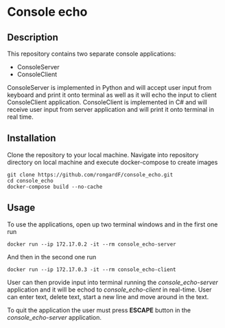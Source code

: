 # Console echo

## Description

This repository contains two separate console applications:
- ConsoleServer
- ConsoleClient
	
ConsoleServer is implemented in Python and will accept user input from keyboard and print it onto terminal as well as it will echo the input to client ConsoleClient application. 
ConsoleClient is implemented in C# and will receive user input from server application and will print it onto terminal in real time. 

## Installation

Clone the repository to your local machine. Navigate into repository directory on local machine and execute docker-compose to create images

```
git clone https://github.com/rongardF/console_echo.git
cd console_echo
docker-compose build --no-cache
```

## Usage

To use the applications, open up two terminal windows and in the first one run

```
docker run --ip 172.17.0.2 -it --rm console_echo-server
```

And then in the second one run 

```
docker run --ip 172.17.0.3 -it --rm console_echo-client
```

User can then provide input into terminal running the *console_echo-server* application and it will be echod to *console_echo-client* in real-time. User can enter text, delete text, 
start a new line and move around in the text.

To quit the application the user must press **ESCAPE** button in the *console_echo-server* application.

